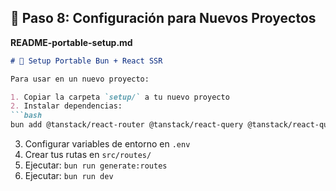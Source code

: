 ## 🔧 **Paso 8: Configuración para Nuevos Proyectos**

**README-portable-setup.md**
```markdown
# 🚀 Setup Portable Bun + React SSR

Para usar en un nuevo proyecto:

1. Copiar la carpeta `setup/` a tu nuevo proyecto
2. Instalar dependencias:
```bash
bun add @tanstack/react-router @tanstack/react-query @tanstack/react-query-devtools react-helmet-async zod
```

3. Configurar variables de entorno en `.env`
4. Crear tus rutas en `src/routes/`
5. Ejecutar: `bun run generate:routes`
6. Ejecutar: `bun run dev`
```
